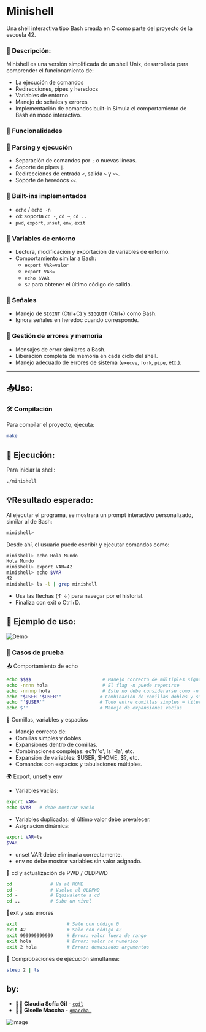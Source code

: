 # Minishell
Una shell interactiva tipo Bash creada en C como parte del proyecto de la escuela 42.

### 📄 Descripción:
Minishell es una versión simplificada de un shell Unix, desarrollada para comprender el funcionamiento de:
* La ejecución de comandos
* Redirecciones, pipes y heredocs
* Variables de entorno
* Manejo de señales y errores
* Implementación de comandos built-in
Simula el comportamiento de Bash en modo interactivo.

### 🧩 Funcionalidades
### 🧠 Parsing y ejecución
- Separación de comandos por `;` o nuevas líneas.
- Soporte de pipes `|`.
- Redirecciones de entrada `<`, salida `>` y `>>`.
- Soporte de heredocs `<<`.

### 🔧 Built-ins implementados
- `echo` / `echo -n`
- `cd`: soporta `cd -`, `cd ~`, `cd ..`
- `pwd`, `export`, `unset`, `env`, `exit`

### 🌱 Variables de entorno
- Lectura, modificación y exportación de variables de entorno.
- Comportamiento similar a Bash:
  - `export VAR=valor`
  - `export VAR=`
  - `echo $VAR`
  - `$?` para obtener el último código de salida.

### 🚨 Señales
- Manejo de `SIGINT` (Ctrl+C) y `SIGQUIT` (Ctrl+\) como Bash.
- Ignora señales en heredoc cuando corresponde.

### 🧼 Gestión de errores y memoria
- Mensajes de error similares a Bash.
- Liberación completa de memoria en cada ciclo del shell.
- Manejo adecuado de errores de sistema (`execve`, `fork`, `pipe`, etc.).

---

## 📥Uso:

### 🛠️ Compilación

Para compilar el proyecto, ejecuta:

```bash
make
```

## 🚀 Ejecución:
Para iniciar la shell:
```bash
./minishell
```
## 💡Resultado esperado:
Al ejecutar el programa, se mostrará un prompt interactivo personalizado, similar al de Bash:
```bash
minishell>
```
Desde ahí, el usuario puede escribir y ejecutar comandos como:
```bash
minishell> echo Hola Mundo
Hola Mundo
minishell> export VAR=42
minishell> echo $VAR
42
minishell> ls -l | grep minishell
```
* Usa las flechas (↑ ↓) para navegar por el historial.
* Finaliza con exit o Ctrl+D.

## 🧪 Ejemplo de uso:
![Demo](assets/example_mini.gif)

### 🎯 Casos de prueba
📤 Comportamiento de echo
```bash
echo $$$$                          # Manejo correcto de múltiples signos $
echo -nnnn hola                    # El flag -n puede repetirse
echo -nnnnp hola                   # Este no debe considerarse como -n válido
echo "$USER '$USER'"              # Combinación de comillas dobles y simples
echo "'$USER'"                    # Todo entre comillas simples = literal
echo $''                          # Manejo de expansiones vacías
```
🧩 Comillas, variables y espacios
* Manejo correcto de:
* Comillas simples y dobles.
* Expansiones dentro de comillas.
* Combinaciones complejas: ec'h''o', ls '-la', etc.
* Expansión de variables: $USER, $HOME, $?, etc.
* Comandos con espacios y tabulaciones múltiples.

🌍 Export, unset y env

* Variables vacías:
```bash
export VAR=
echo $VAR   # debe mostrar vacío
```
* Variables duplicadas: el último valor debe prevalecer.
* Asignación dinámica:
```bash
export VAR=ls
$VAR
```
* unset VAR debe eliminarla correctamente.
* env no debe mostrar variables sin valor asignado.

📁 cd y actualización de PWD / OLDPWD
```bash
cd              # Va al HOME
cd -            # Vuelve al OLDPWD
cd ~            # Equivalente a cd
cd ..           # Sube un nivel
```
🚪exit y sus errores
```bash
exit                  # Sale con código 0
exit 42               # Sale con código 42
exit 999999999999     # Error: valor fuera de rango
exit hola             # Error: valor no numérico
exit 2 hola           # Error: demasiados argumentos
```
🧵 Comprobaciones de ejecución simultánea: 
```bash
sleep 2 | ls
```
## by:
- 👩‍💻 **Claudia Sofía Gil** - [`cgil`](https://github.com/claauugil)
- 👩‍💻 **Giselle Maccha** - [`gmaccha-`](https://github.com/Giselle276)
  
![image](https://github.com/user-attachments/assets/c6567286-2840-49e0-af9a-1f4fdd6309dc)



